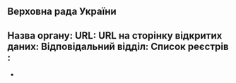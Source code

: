 ## Верховна рада України

Назва органу:
URL:
URL на сторінку відкритих даних:
Відповідальний відділ:
Список реєстрів :
  -
  -
